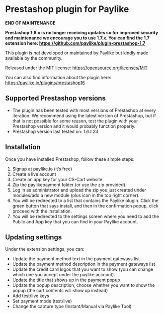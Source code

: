 # Prestashop plugin for Paylike

**END OF MAINTENANCE**

**Prestashop 1.6.x is no longer receiving updates so for improved security and maintenance we encourage you to use 1.7.x. You can find the 1.7 extension here: https://github.com/paylike/plugin-prestashop-1.7**

This plugin is *not* developed or maintained by Paylike but kindly made
available by the community.

Released under the MIT license: https://opensource.org/licenses/MIT

You can also find information about the plugin here: https://paylike.io/plugins/prestashop16

## Supported Prestashop versions

* The plugin has been tested with most versions of Prestashop at every iteration. We recommend using the latest version of Prestashop, but if that is not possible for some reason, test the plugin with your Prestashop version and it would probably function properly. 
* Prestashop version last tested on: *1.6.1.24*

## Installation

Once you have installed Prestashop, follow these simple steps:

1. Signup at [paylike.io](https://paylike.io) (it’s free)
1. Create a live account
1. Create an app key for your CS-Cart website
1. Zip the paylikepayment folder (or use the zip provided).
2. Log in as administrator and upload the zip you just created under modules/add a new module (plus icon in the top right corner).
3. You will be redirected to a list that contains the Paylike plugin. Click the green button that says install, and then in the confirmation popup, click proceed with the installation.  
4. You will be redirected to the settings screen where you need to  add the Public and App key that you can find in your Paylike account.

## Updating settings

Under the extension settings, you can:
 * Update the payment method text in the payment gateways list
 * Update the payment method description in the payment gateways list
 * Update the credit card logos that you want to show (you can change which one you accept under the paylike account).
 * Update the title that shows up in the payment popup 
 * Update the popup description, choose whether you want to show the popup  (the cart contents will show up instead)
 * Add test/live keys
 * Set payment mode (test/live)
 * Change the capture type (Instant/Manual via Paylike Tool)
 
  
